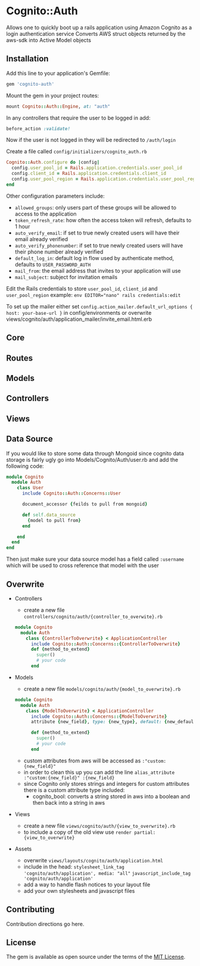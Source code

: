 # Cognito::Auth
Allows one to quickly boot up a rails application using Amazon Cognito as a login authentication service
Converts AWS struct objects returned by the aws-sdk into Active Model objects

## Installation
Add this line to your application's Gemfile:

```ruby
gem 'cognito-auth'
```

Mount the gem in your project routes:

```ruby
mount Cognito::Auth::Engine, at: "auth"
```

In any controllers that require the user to be logged in add:
```ruby
before_action :validate!
```

Now if the user is not logged in they will be redirected to  `/auth/login`

Create a file called `config/initializers/cognito_auth.rb`
```ruby
Cognito::Auth.configure do |config|
  config.user_pool_id = Rails.application.credentials.user_pool_id
  config.client_id = Rails.application.credentials.client_id
  config.user_pool_region = Rails.application.credentials.user_pool_region
end
```

Other configuration parameters include:
- `allowed_groups`: only users part of these groups will be allowed to access to the application
- `token_refresh_rate`: how often the access token will refresh, defaults to 1 hour
- `auto_verify_email`: if set to true newly created users will have their email already verified
- `auto_verify_phonenumber`: if set to true newly created users will have their phone number already verified
- `default_log_in`: default log in flow used by authenticate method, defaults to `USER_PASSWORD_AUTH`
- `mail_from`: the email address that invites to your application will use
- `mail_subject`: subject for invitation emails

Edit the Rails credentials to store `user_pool_id`, `client_id` and `user_pool_region`
example: `env EDITOR="nano" rails credentials:edit`

To set up the mailer either set
  `config.action_mailer.default_url_options { host: your-base-url }` in config/environments
or overwrite views/cognito/auth/application_mailer/invite_email.html.erb

## Core

## Routes

## Models

## Controllers

## Views

## Data Source

If you would like to store some data through Mongoid since cognito data storage is fairly ugly go into Models/Cognito/Auth/user.rb and add the following code:
```ruby
module Cognito
  module Auth
    class User
      include Cognito::Auth::Concerns::User

      document_accessor {feilds to pull from mongoid}

      def self.data_source
        {model to pull from}
      end

    end
  end
end
```

Then just make sure your data source model has a field called `:username` which will be used to cross reference that model with the user

## Overwrite
+ Controllers
  - create a new file `controllers/cognito/auth/{controller_to_overwite}.rb`

  ```ruby
  module Cognito
    module Auth
      class {ControllerToOverwrite} < ApplicationController
        include Cognito::Auth::Concerns::{ControllerToOverwrite}
        def {method_to_extend}
          super()
          # your code
        end
  ```

+ Models
  - create a new file `models/cognito/auth/{model_to_overwrite}.rb`

  ```ruby
  module Cognito
    module Auth
      class {ModelToOverwrite} < ApplicationController
        include Cognito::Auth::Concerns::{ModelToOverwrite}
        attribute {new_field}, type: {new_type}, default: {new_default}

        def {method_to_extend}
          super()
          # your code
        end
  ```

  - custom attributes from aws will be accessed as `:"custom:{new_field}"`
  - in order to clean this up you can add the line `alias_attribute :"custom:{new_field}" :{new_field}`
  - since Cognito only stores strings and integers for custom attributes there is a custom attribute type included:
    - cognito_bool: converts a string stored in aws into a boolean and then back into a string in aws

+ Views
  - create a new file `views/cognito/auth/{view_to_overwrite}.rb`
  - to include a copy of the old view use `render partial: {view_to_overwrite}`

+ Assets
  - overwrite `views/layouts/cognito/auth/application.html`
  - include in the head:
   `stylesheet_link_tag 'cognito/auth/application', media: "all"`
   `javascript_include_tag 'cognito/auth/application'`
  - add a way to handle flash notices to your layout file
  - add your own stylesheets and javascript files



## Contributing
Contribution directions go here.

## License
The gem is available as open source under the terms of the [MIT License](https://opensource.org/licenses/MIT).
